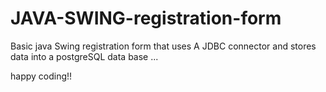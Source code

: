 # JAVA-SWING-registration-form


Basic java Swing registration form that uses A JDBC connector and  stores data into a postgreSQL data base ...

happy coding!!
